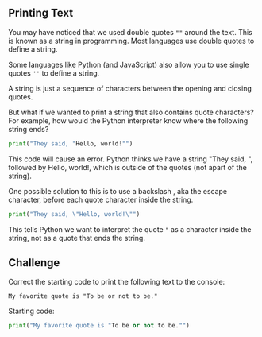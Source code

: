 ## Printing Text
You may have noticed that we used double quotes ```""``` around the text. This is known as a string in programming. Most languages use double quotes to define a string.

Some languages like Python (and JavaScript) also allow you to use single quotes ```''``` to define a string.

A string is just a sequence of characters between the opening and closing quotes.

But what if we wanted to print a string that also contains quote characters? For example, how would the Python interpreter know where the following string ends?

```python
print("They said, "Hello, world!"")
```
This code will cause an error. Python thinks we have a string "They said, ", followed by Hello, world!, which is outside of the quotes (not apart of the string).

One possible solution to this is to use a backslash \, aka the escape character, before each quote character inside the string.
```python
print("They said, \"Hello, world!\"")
```
This tells Python we want to interpret the quote ```"``` as a character inside the string, not as a quote that ends the string.

## Challenge
Correct the starting code to print the following text to the console:
```
My favorite quote is "To be or not to be."
```
Starting code:
```python
print("My favorite quote is "To be or not to be."")
```
